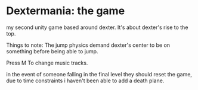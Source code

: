 # Dextermania: the game


my second unity game based around dexter. It's about dexter's rise to the top. 

Things to note: The jump physics demand dexter's center to be on something before being able to jump.

Press M To change music tracks.

in the event of someone falling in the final level they should reset the game, due to time constraints i haven't been able to add a death plane.
